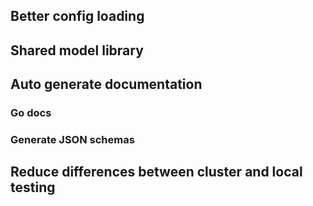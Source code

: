 
## Better config loading

## Shared model library

## Auto generate documentation

### Go docs

### Generate JSON schemas

## Reduce differences between cluster and local testing


